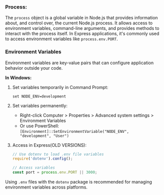 ### Process:  
The `process` object is a global variable in Node.js that provides information about, and control over, the current Node.js process. It allows access to environment variables, command-line arguments, and provides methods to interact with the process itself. In Express applications, it's commonly used to access environment variables like `process.env.PORT`.

### Environment Variables
Environment variables are key-value pairs that can configure application behavior outside your code.

**In Windows:**
1. Set variables temporarily in Command Prompt:
    ```
    set NODE_ENV=development
    ```

2. Set variables permanently:
    - Right-click Computer > Properties > Advanced system settings > Environment Variables
    - Or use PowerShell: `[Environment]::SetEnvironmentVariable("NODE_ENV", "development", "User")`

3. Access in Express(OLD VERSIONS):
    ```javascript
    // Use dotenv to load .env file variables
    require('dotenv').config();
    
    // Access variables
    const port = process.env.PORT || 3000;
    ```

Using `.env` files with the `dotenv` package is recommended for managing environment variables across platforms.  